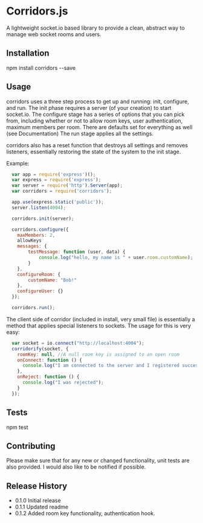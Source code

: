 Corridors.js
=========

A lightweight socket.io based library to provide a clean, abstract way to manage web socket rooms and users.

## Installation

  npm install corridors --save

## Usage

corridors uses a three step process to get up and running: init, configure, and run.  The init phase requires a server (of your creation) to start socket.io.  The configure stage has a series of options that you can pick from, including whether or not to allow room keys, user authentication, maximum members per room.  There are defaults set for everything as well (see Documentation) The run stage applies all the settings.

corridors also has a reset function that destroys all settings and removes listeners, essentially restoring the state of the system to the init stage.

Example:
```javascript
  var app = require('express')();
  var express = require('express');
  var server = require('http').Server(app);
  var corridors = require('corridors');

  app.use(express.static('public'));
  server.listen(4004);

  corridors.init(server);

  corridors.configure({
  	maxMembers: 2,
    allowKeys
    messages: {
    	testMessage: function (user, data) {
    		console.log("hello, my name is " + user.room.customName);
    	}
    },
    configureRoom: {
    	customName: "Bob!"
    },
    configureUser: {}
  });

  corridors.run();
```

The client side of corridor (included in install, very small file) is essentially a method that applies special listeners to sockets.  The usage for this is very easy:
```javascript
  var socket = io.connect("http://localhost:4004");
  corridorify(socket, {
    roomKey: null, //A null room key is assigned to an open room 
    onConnect: function () {
      console.log("I am connected to the server and I registered successfully.");    
    },
    onReject: function () {
      console.log("I was rejected");
    }
  });
```

## Tests

  npm test

## Contributing

Please make sure that for any new or changed functionality, unit tests are also
provided.  I would also like to be notified if possible.

## Release History

* 0.1.0 Initial release
* 0.1.1 Updated readme
* 0.1.2 Added room key functionality, authentication hook.